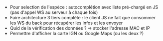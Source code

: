 - Pour selection de l'espèce : autocomplétion avec liste pré-chargé en JS (pas d'appel WS au serveur à chaque fois)
- Faire architecture 3 tiers complète : le client JS ne fait que consommer les WS du back pour récupérer les infos et les envoyer
- Quid de la vérification des données ? => stocker l'adresse MAC et IP
- Permettre d'afficher la carte IGN ou Google Maps (ou les deux ?)
